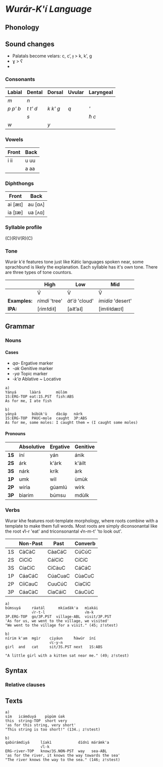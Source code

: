 # *Wurár-K'í Language*
## Phonology 
## Sound changes

* Palatals become velars: c, cʼ, ɟ > k, kʼ, g
* ɣ > ʕ
* 


### Consonants


| Labial   | Dental   | Dorsal   | Uvular | Laryngeal |
|----------|----------|----------|--------|-----------|
| _m_      | _n_      |          |        |           |
| _p p' b_ | _t t' d_ | _k k' g_ | _q_    | _'_       |
|          | _s_      |          |        | _ħ c_     |
| _w_      |          | _y_      |        |           |
### Vowels


| Front | Back |
|-------|------|
| i ii  | u uu |
|       | a aa |

### Diphthongs
|Front | Back|
|---|---|
|ai [æɪ]| au [ɑʌ]|
|ia [ɪæ]| ua [ʌɑ]| 


### Syllable profile
(C)(R)V(R)(C)
### Tone
Wurár k'é features tone just like Kátic languages spoken near, some sprachbund is likely the explanation. Each syllable has it's own tone. There are three types of tone countors.

||High|Low|Mid|
|-|-|-|-|
||V́ | V̀ | V̄ |
|**Examples:** | *rímdi* 'tree' | *àt'à* 'cloud' | *imidia* 'desert'|
|**IPA:**|[ɾim˦di˧]| [a˨tʼa˨]| [im˧i˧dæɪ˧]|

## Grammar

### Nouns
#### Cases

* *qa-* Ergative marker
* *-ak* Genitive marker
* *-ya* Topic marker
* *-k'a* Ablative ~ Locative

```
a)
Yányá      lààrá       mùlòm
1S:ERG-TOP eat:1S.PST  fish:ABS
As for me, I ate fish

b)
yányá       búbùk'ù    dàcáp   nárk    
1S:ERG-TOP  PAUC~mole  caught  3P:ABS
As for me, some moles: I caught them = (I caught some moles)
```


#### Pronouns
||Absolutive|Ergative|Genitive|
|-|-|-|-|
|**1S**|íní|yán|ánik|
|**2S**|árk|k'àrk| k'àilt|
|**3S**|nárk|krík| àrk|
|**1P**|umk|wìl|ùmùk|
|**2P**|wirìa|gúamlú|wírk|
|**3P**|bìarim|búmsu|mdùlk|
### Verbs
Wurar khe features root-template morphology, where roots combine with a template to make them full words. Most roots are simply diconsonantal like the root √l-r 'eat' and triconsonantal √n-m-t' 'to look out'.



|    | Non-Past | Past    | Converb |
|----|----------|---------|---------|
| 1S | CàCàC    | CàaCáC  | CúCúC   |
| 2S | CìCìC    | CáíCìC  | CíCíC   |
| 3S | CíaCìC   | CiCàuC  | CáCáC   |
| 1P | CáaCáC   | CúaCuaC | CùaCuC  |
| 2P | CíiCauC  | CuuCúC  | CiaCìC  |
| 3P | CáaCàC   | CìaCáiC | CáuCùC  |

```
a)
búmsuyá     ráatál      mkíadàk'a   mìakái    
            √r-t-l                  √m-k
3P.ERG-TOP  go/3P.PST  village-ABL  visit/3P.PST
'As for us, we went to the village, we visited'
"We went to the village for a visit." (45; z!stest)

b)
nírim k'am  mgìr    ciyáun     ħàwúr  íní   
                    √c-y-n  
girl  and   cat     sit/3S.PST next   1S:ABS

"A little girl with a kitten sat near me." (49; z!stest)
```


## Syntax

### Relative clauses



## Texts

```
a)
sím   icámduyá    pùpùm úak
this  string-TOP  short very
'as for this string, very short'
"This string is too short!" (134.; z!stest)

b)
qabúrámdiyá     líakì            dídnì márámk'a
                √l-k
ERG-river-TOP   know/3S.NON-PST  way   sea-ABL
'as for the river, it knows the way towards the sea'
"The river knows the way to the sea." (146; z!stest)
```